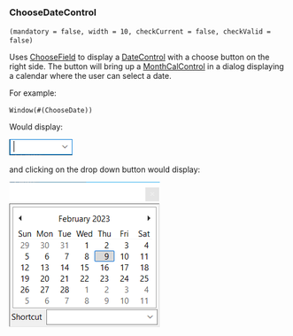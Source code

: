 ### ChooseDateControl

``` suneido
(mandatory = false, width = 10, checkCurrent = false, checkValid = false)
```

Uses [ChooseField](<ChooseField.md>) to display a [DateControl](<DateControl.md>) with a choose button on the right side. The button will bring up a [MonthCalControl](<MonthCalControl.md>) in a dialog displaying a calendar where the user can select a date.

For example:

``` suneido
Window(#(ChooseDate))
```

Would display:

![](<../../res/ChooseDate.png>)

and clicking on the drop down button would display:

![](<../../res/monthcal.png>)